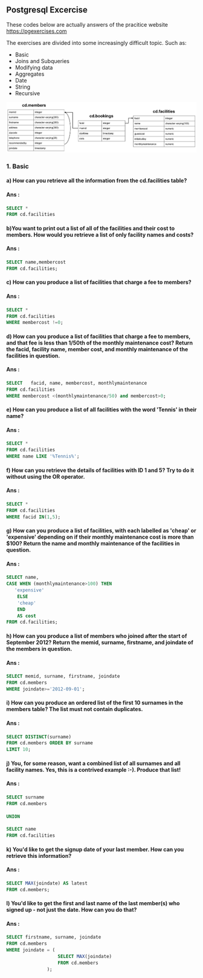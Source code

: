 ## Postgresql Excercise

These codes below are actually answers of the pracitice website https://pgexercises.com 


The exercises are divided into some increasingly difficult topic. Such as:

* Basic
* Joins and Subqueries
* Modifying data
* Aggregates
* Date
* String
* Recursive



![title](schema-horizontal.svg)

### 1. Basic
 #### a) How can you retrieve all the information from the cd.facilities table?
 #### Ans :
 ```sql
SELECT *
FROM cd.facilities
```


#### b)You want to print out a list of all of the facilities and their cost to members. How would you retrieve a list of only facility names and costs?
 #### Ans :
 ```sql
 SELECT name,membercost
FROM cd.facilities;
````
#### c) How can you produce a list of facilities that charge a fee to members?
 #### Ans :
``` sql
SELECT *
FROM cd.facilities 
WHERE membercost !=0;
```


#### d) How can you produce a list of facilities that charge a fee to members, and that fee is less than 1/50th of the monthly maintenance cost? Return the facid, facility name, member cost, and monthly maintenance of the facilities in question.
 #### Ans :
 ```sql
 SELECT   facid, name, membercost, monthlymaintenance
FROM cd.facilities
WHERE membercost <(monthlymaintenance/50) and membercost>0;
```



 #### e) How can you produce a list of all facilities with the word 'Tennis' in their name?

 #### Ans :
```sql
SELECT *
FROM cd.facilities
WHERE name LIKE '%Tennis%';
```


 #### f) How can you retrieve the details of facilities with ID 1 and 5? Try to do it without using the OR operator.
 #### Ans :
 ```sql
 SELECT *
FROM cd.facilities
WHERE facid IN(1,5);
```

 #### g) How can you produce a list of facilities, with each labelled as 'cheap' or 'expensive' depending on if their monthly maintenance cost is more than $100? Return the name and monthly maintenance of the facilities in question.
 #### Ans :
 ```sql
 SELECT name,
CASE WHEN (monthlymaintenance>100) THEN
 	'expensive'
	 ELSE
	 'cheap'
	 END
	 AS cost
FROM cd.facilities;
```

 #### h) How can you produce a list of members who joined after the start of September 2012? Return the memid, surname, firstname, and joindate of the members in question.
 #### Ans :
 ```sql
 SELECT memid, surname, firstname, joindate 
FROM cd.members
WHERE joindate>='2012-09-01';
 ```



#### i) How can you produce an ordered list of the first 10 surnames in the members table? The list must not contain duplicates.
 #### Ans :
 ```sql
 SELECT DISTINCT(surname)
FROM cd.members ORDER BY surname
LIMIT 10;
 ```

#### j) You, for some reason, want a combined list of all surnames and all facility names. Yes, this is a contrived example :-). Produce that list!
 #### Ans :
 ```sql
 SELECT surname
FROM cd.members

UNION

SELECT name
FROM cd.facilities

 ```


####    k) You'd like to get the signup date of your last member. How can you retrieve this information?

 #### Ans :
 ```sql
SELECT MAX(joindate) AS latest
FROM cd.members;
```




####    l) You'd like to get the first and last name of the last member(s) who signed up - not just the date. How can you do that?

 #### Ans :
 ```sql
SELECT firstname, surname, joindate
FROM cd.members 
WHERE joindate = (
					SELECT MAX(joindate)
					FROM cd.members
				);
```